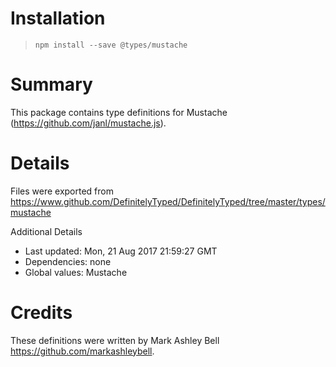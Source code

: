 # Installation
> `npm install --save @types/mustache`

# Summary
This package contains type definitions for Mustache (https://github.com/janl/mustache.js).

# Details
Files were exported from https://www.github.com/DefinitelyTyped/DefinitelyTyped/tree/master/types/mustache

Additional Details
 * Last updated: Mon, 21 Aug 2017 21:59:27 GMT
 * Dependencies: none
 * Global values: Mustache

# Credits
These definitions were written by Mark Ashley Bell <https://github.com/markashleybell>.

